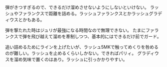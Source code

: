 弾がきつすぎるので、できるだけ溜めさせないようにしないといけない。
ラッシュやファランクスで距離を詰める。ラッシュファランクスとかラッシュグラディウスとかもある。

弾を撃たれた時はジュリが最強になる時間なので無理できない。
たまにファランクスで弾を飛び越えて溜めを牽制しつつ、基本的にはできるだけ前でガード。

追い詰めるためにラインを上げたいが、ラッシュ5MKで触ってめくりを咎めるのが難しい。ラッシュを止めるくらいしかない。できればパリィ。
グラディウスを溜め気味で置くのはあり。ラッシュに引っかかりやすい。
